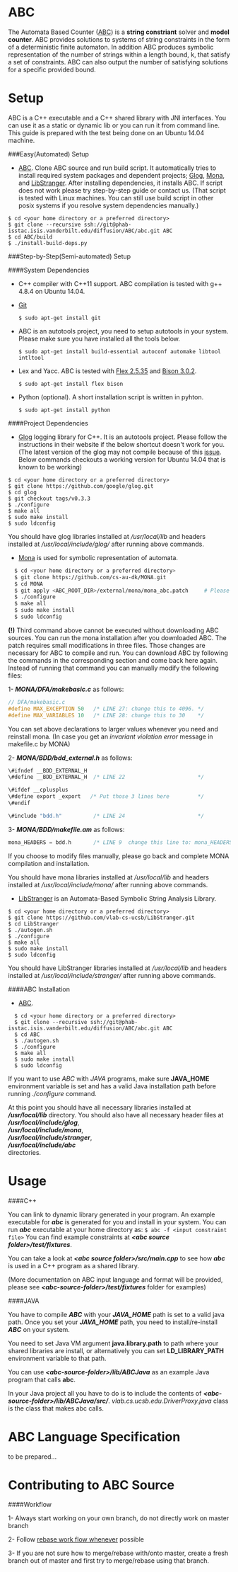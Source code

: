 ABC
========
The Automata Based Counter ([ABC](https://vlab.cs.ucsb.edu/ABC/)) is a **string constriant** solver and **model counter**. ABC provides solutions to systems of string constraints in the form of a deterministic finite automaton. In addition ABC produces symbolic representation of the number of strings within a length bound, k, that satisfy a set of constraints. ABC can also output the number of satisfying solutions for a specific provided bound.

Setup
============
ABC is a C++ executable and a C++ shared library with JNI interfaces. You can 
use it as a static or dynamic lib or you can run it from command line. This guide is prepared with the test being done on an Ubuntu 14.04 machine. 

###Easy(Automated) Setup
  - [ABC](https://vlab.cs.ucsb.edu/ABC/). Clone ABC source and run build script. It automatically tries to install required system packages and dependent projects; [Glog](https://github.com/google/glog), [Mona](http://www.brics.dk/mona/), and [LibStranger](https://github.com/vlab-cs-ucsb/LibStranger). After installing dependencies, it installs ABC. If script does not work please try step-by-step guide or contact us. (That script is tested with Linux machines. You can still use build script in other posix systems if you resolve system dependencies manually.)
  
  ```
  $ cd <your home directory or a preferred directory>
  $ git clone --recursive ssh://git@phab-isstac.isis.vanderbilt.edu/diffusion/ABC/abc.git ABC
  $ cd ABC/build
  $ ./install-build-deps.py
  ```

###Step-by-Step(Semi-automated) Setup

####System Dependencies
  - C++ compiler with C++11 support. ABC compilation is tested with g++ 4.8.4 on Ubuntu 14.04.
  - [Git](https://git-scm.com/)

    ``$ sudo apt-get install git``
  - ABC is an autotools project, you need to setup autotools in your system. Please make sure you have installed all the tools below.

    ``$ sudo apt-get install build-essential autoconf automake libtool intltool ``
  - Lex and Yacc. ABC is tested with [Flex 2.5.35](https://www.gnu.org/software/flex/flex.html) and [Bison 3.0.2](https://www.gnu.org/software/bison/).

    ``$ sudo apt-get install flex bison``
  - Python (optional). A short installation script is written in pyhton.
    
    ``$ sudo apt-get install python``

####Project Dependencies
  - [Glog](https://github.com/google/glog) logging library for C++. It is an autotools project. Please follow the instructions in their website if the below shortcut doesn't work for you. (The latest version of the glog may not compile because of this [issue](https://github.com/google/glog/issues/52). Below commands checkouts a working version for Ubuntu 14.04 that is known to be working)

  ```
  $ cd <your home directory or a preferred directory>
  $ git clone https://github.com/google/glog.git
  $ cd glog
  $ git checkout tags/v0.3.3
  $ ./configure
  $ make all
  $ sudo make install
  $ sudo ldconfig
```
  You should have glog libraries installed at */usr/local/lib* and headers installed at */usr/local/include/glog/* after running above commands. 

  - [Mona](http://www.brics.dk/mona/) is used for symbolic representation of automata. 

  ```sh
    $ cd <your home directory or a preferred directory>
    $ git clone https://github.com/cs-au-dk/MONA.git
    $ cd MONA
    $ git apply <ABC_ROOT_DIR>/external/mona/mona_abc.patch     # Please see below paragraph for details
    $ ./configure
    $ make all
    $ sudo make install
    $ sudo ldconfig

  ```
  **(!)** Third command above cannot be executed without downloading ABC sources. You can run the mona installation after you downloaded ABC. The patch requires small modifications in three files. Those changes are necessary for ABC to compile and run. You can download ABC by following the commands in the corresponding section and come back here again. Instead of running that command you can manually modify the following files:

  1- *__MONA/DFA/makebasic.c__* as follows:
  ```c
  // DFA/makebasic.c
  #define MAX_EXCEPTION 50   /* LINE 27: change this to 4096. */
  #define MAX_VARIABLES 10   /* LINE 28: change this to 30    */
```
  You can set above declarations to larger values whenever you need and reinstall mona. (In case you get an *invariant violation error* message in makefile.c by MONA)

  2- *__MONA/BDD/bdd_external.h__* as follows:
  ```c
  \#ifndef __BDD_EXTERNAL_H
  \#define __BDD_EXTERNAL_H  /* LINE 22                       */

  \#ifdef __cplusplus
  \#define export _export   /* Put those 3 lines here         */
  \#endif
  
  \#include "bdd.h"          /* LINE 24                       */
  ```
  
  3- *__MONA/BDD/makefile.am__* as follows:
  ```c
  mona_HEADERS = bdd.h       /* LINE 9  change this line to: mona_HEADERS = bdd.h bdd_external.h bdd_dump.h  */
  ```
  
  If you choose to modify files manually, please go back and complete MONA compilation and installation. 
  
  You should have mona libraries installed at */usr/local/lib* and headers installed at */usr/local/include/mona/* after running above commands. 

  - [LibStranger](https://github.com/vlab-cs-ucsb/LibStranger) is an Automata-Based Symbolic String Analysis Library.
  
  ```
  $ cd <your home directory or a preferred directory>
  $ git clone https://github.com/vlab-cs-ucsb/LibStranger.git
  $ cd LibStranger
  $ ./autogen.sh
  $ ./configure
  $ make all
  $ sudo make install
  $ sudo ldconfig
  ```
  
  You should have LibStranger libraries installed at */usr/local/lib* and headers installed at */usr/local/include/stranger/* after running above commands.
  
####ABC Installation

  - [ABC](https://vlab.cs.ucsb.edu/ABC/).

  ```
    $ cd <your home directory or a preferred directory>
    $ git clone --recursive ssh://git@phab-isstac.isis.vanderbilt.edu/diffusion/ABC/abc.git ABC
    $ cd ABC
    $ ./autogen.sh
    $ ./configure
    $ make all
    $ sudo make install
    $ sudo ldconfig
  ```

  If you want to use *ABC* with *JAVA* programs, make sure **JAVA_HOME** environment variable is set and has a valid Java installation path before running *./configure* command. 


  At this point you should have all necessary libraries installed at *__/usr/local/lib__* directory. You should also have all necessary header files at  
  *__/usr/local/include/glog__*,  
  *__/usr/local/include/mona__*,  
  *__/usr/local/include/stranger__*,  
  *__/usr/local/include/abc__*  
  directories.

Usage
============

####C++

  You can link to dynamic library generated in your program. An example executable for *__abc__* is generated for you and install in your system. You can run *__abc__* executable at your home directory as:
  `` $ abc -f <input constraint file> ``
  You can find example constraints at *__&lt;abc source folder&gt;/test/fixtures__*. 
  
  You can take a look at *__&lt;abc source folder&gt;/src/main.cpp__* to see how *__abc__* is used in a C++ program as a shared library. 
  
  (More documentation on ABC input language and format will be provided, please see *__&lt;abc-source-folder&gt;/test/fixtures__* folder for examples)
  
####JAVA

  You have to compile *__ABC__* with your *__JAVA_HOME__* path is set to a valid java path. Once you set your *__JAVA_HOME__* path, you need to install/re-install *__ABC__* on your system. 
  
  You need to set Java VM argument __java.library.path__ to path where your shared libraries are install, or alternatively you can set __LD_LIBRARY_PATH__ environment variable to that path.

  You can use *__&lt;abc-source-folder&gt;/lib/ABCJava__* as an example Java program that calls __abc__.

  In your Java project all you have to do is to include the contents of *__&lt;abc-source-folder&gt;/lib/ABCJava/src/__*. *vlab.cs.ucsb.edu.DriverProxy.java* class is the class that makes abc calls.
  
ABC Language Specification
==========================

to be prepared...

Contributing to ABC Source
==========================

####Workflow

  1- Always start working on your own branch, do not directly work on master branch

  2- Follow [rebase work flow whenever](https://www.atlassian.com/git/tutorials/merging-vs-rebasing) possible

  3- If you are not sure how to merge/rebase with/onto master, create a fresh branch out of master and first try to merge/rebase using that branch.
